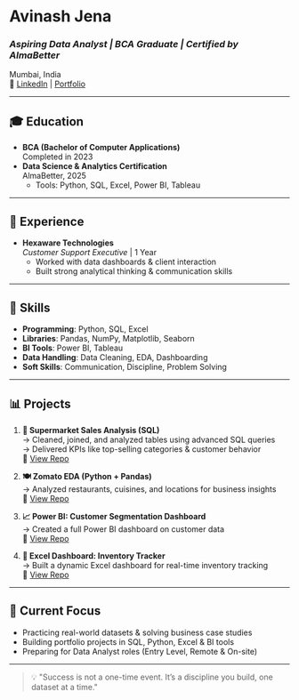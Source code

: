 # Avinash Jena

### *Aspiring Data Analyst | BCA Graduate | Certified by AlmaBetter*

Mumbai, India  
🔗 [LinkedIn](https://www.linkedin.com/in/avinashjen) | [Portfolio](https://your-portfolio.com)

---

## 🎓 Education

- **BCA (Bachelor of Computer Applications)**  
  Completed in 2023  
- **Data Science & Analytics Certification**  
  AlmaBetter, 2025 
  - Tools: Python, SQL, Excel, Power BI, Tableau

---

## 📌 Experience

- **Hexaware Technologies**  
  *Customer Support Executive* | 1 Year  
  - Worked with data dashboards & client interaction  
  - Built strong analytical thinking & communication skills
---

## 🧠 Skills

- **Programming**: Python, SQL, Excel  
- **Libraries**: Pandas, NumPy, Matplotlib, Seaborn  
- **BI Tools**: Power BI, Tableau  
- **Data Handling**: Data Cleaning, EDA, Dashboarding  
- **Soft Skills**: Communication, Discipline, Problem Solving

---

## 📊 Projects

1. **🏪 Supermarket Sales Analysis (SQL)**  
   → Cleaned, joined, and analyzed tables using advanced SQL queries  
   → Delivered KPIs like top-selling categories & customer behavior  
   🔗 [View Repo](https://github.com/YOUR_USERNAME/supermarket-sql-analysis)

2. **🍽 Zomato EDA (Python + Pandas)**  
   → Analyzed restaurants, cuisines, and locations for business insights  
   🔗 [View Repo](https://github.com/YOUR_USERNAME/zomato-python-eda)

3. **📈 Power BI: Customer Segmentation Dashboard**  
   → Created a full Power BI dashboard on customer data  
   🔗 [View Repo](https://github.com/YOUR_USERNAME/powerbi-customer-segmentation)

4. **📄 Excel Dashboard: Inventory Tracker**  
   → Built a dynamic Excel dashboard for real-time inventory tracking  
   🔗 [View Repo](https://github.com/YOUR_USERNAME/excel-inventory-dashboard)

---

## 📍 Current Focus

- Practicing real-world datasets & solving business case studies  
- Building portfolio projects in SQL, Python, Excel & BI tools  
- Preparing for Data Analyst roles (Entry Level, Remote & On-site)

---

> 💡 "Success is not a one-time event. It’s a discipline you build, one dataset at a time."

